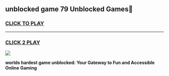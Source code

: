 
## unblocked game 79 Unblocked Games👋
<h3>
<a href="https://premium.freeplayer.one?title=unblocked_game_79&ref=16F">CLICK TO PLAY</a></h3>
<hr>

<h3>
<a href="https://premium.freeplayer.one?title=unblocked_game_79&ref=16F">CLICK 2 PLAY</a>
  
</h3>

<a href="https://premium.freeplayer.one?title=unblocked_game_79&ref=16F/"><img src="https://clearcache.store/games.png"></a>


**worlds hardest game unblocked: Your Gateway to Fun and Accessible Online Gaming**
